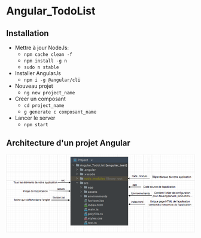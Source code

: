 # Angular_TodoList

## Installation

- Mettre à jour NodeJs:
  - `npm cache clean -f`
  - `npm install -g n`
  - `sudo n stable`
- Installer AngularJs
  - `npm i -g @angular/cli`
- Nouveau projet
  - `ng new project_name`
- Creer un composant
  - `cd project_name`
  - `g generate c composant_name`
- Lancer le server
  - `npm start`

## Architecture d'un projet Angular

![Architecture de l'application](./src/assets/architecture.png)
   

